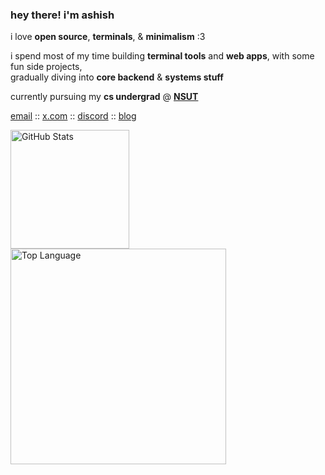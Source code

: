### hey there! i'm ashish

i love **open source**, **terminals**, & **minimalism** :3   

i spend most of my time building **terminal tools** and **web apps**, with some fun side projects,   
gradually diving into **core backend** & **systems stuff**

currently pursuing my **cs undergrad** @ [**NSUT**](https://nsut.ac.in/en/home)

[email](mailto:ashishkumar901336@gmail.com) :: [x.com](https://x.com/ash1sh0kumar) :: [discord](https://discord.com/users/1015907203695259718) :: [blog](https://ashishh.bearblog.dev)  


<div>
<a href="https://github.com/anuraghazra/github-readme-stats?tab=readme-ov-file#github-stats-card"><img height="190" align="center" alt="GitHub Stats" src="https://github-readme-stats.vercel.app/api?username=ashish0kumar&show_icons=true&custom_title=GitHub+Statistics&title_color=cba6f7&theme=catppuccin_mocha&border_color=45475a"/></a>
<a href="https://github.com/anuraghazra/github-readme-stats?tab=readme-ov-file#top-languages-card"><img width="345" align="center" alt="Top Language" src="https://github-readme-stats.vercel.app/api/top-langs/?username=ashish0kumar&layout=compact&title_color=cba6f7&theme=catppuccin_mocha&border_color=45475a"/></a>
</div>
